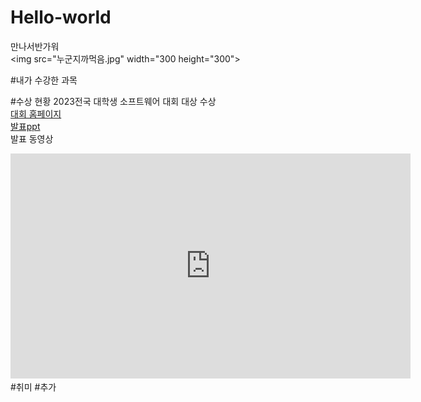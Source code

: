 # Hello-world
만나서반가워<br>
<img src="누군지까먹음.jpg" width="300 height="300"><br>

#내가 수강한 과목

#수상 현황
2023전국 대학생 소프트웨어 대회 대상 수상<br>
[대회 홈페이지](https://naver.com)<br>
[발표ppt](/presentation.pptx)<br>
발표 동영상<br>
<iframe width="640" height="360" src="https://www.youtube.com/embed/ddOQV9Bij1A" title="90-2000년대 한국 발라드의 사랑노래 - 달콤한 멜로디와 가사로 전하는 사랑 이야기 - 이별과 사랑을 다룬 한국 발라드 모음 - 가슴 아픈 이야기를 전하는 노래들" frameborder="0" allow="accelerometer; autoplay; clipboard-write; encrypted-media; gyroscope; picture-in-picture; web-share" allowfullscreen></iframe>
#취미
#추가
